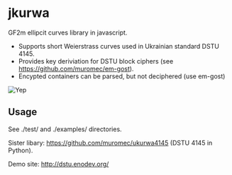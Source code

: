jkurwa
======

GF2m ellipcit curves library in javascript. 

* Supports short Weierstrass curves used in Ukrainian standard DSTU 4145.
* Provides key deriviation for DSTU block ciphers (see https://github.com/muromec/em-gost).
* Encypted containers can be parsed, but not deciphered (use em-gost)
   
![Yep](https://raw.githubusercontent.com/muromec/ukurwa4145/master/kdpv.jpg)

Usage
-----

See ./test/ and ./examples/ directories.

Sister libary: https://github.com/muromec/ukurwa4145 (DSTU 4145 in Python).

Demo site: http://dstu.enodev.org/
